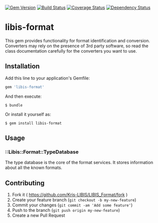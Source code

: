 [![Gem Version](https://badge.fury.io/rb/libis-format.svg)](http://badge.fury.io/rb/libis-format)
[![Build Status](https://travis-ci.org/Kris-LIBIS/LIBIS_Format.svg?branch=master)](https://travis-ci.org/Kris-LIBIS/LIBIS_Format)
[![Coverage Status](https://img.shields.io/coveralls/Kris-LIBIS/LIBIS_Format.svg)](https://coveralls.io/r/Kris-LIBIS/LIBIS_Format)
[![Dependency Status](https://gemnasium.com/Kris-LIBIS/LIBIS_Format.svg)](https://gemnasium.com/Kris-LIBIS/LIBIS_Format)

# libis-format

This gem provides functionality for format identification and conversion. Converters may rely on the presence of
3rd party software, so read the class documentation carefully for the converters you want to use.

## Installation

Add this line to your application's Gemfile:

```ruby
gem 'libis-format'
```

And then execute:

    $ bundle

Or install it yourself as:

    $ gem install libis-format

## Usage

### ::Libis::Format::TypeDatabase

The type database is the core of the format services. It stores information about all the known formats.

## Contributing

1. Fork it ( https://github.com/Kris-LIBIS/LIBIS_Format/fork )
2. Create your feature branch (`git checkout -b my-new-feature`)
3. Commit your changes (`git commit -am 'Add some feature'`)
4. Push to the branch (`git push origin my-new-feature`)
5. Create a new Pull Request
